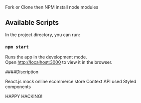Fork or Clone then NPM install node modules

## Available Scripts

In the project directory, you can run:

### `npm start`

Runs the app in the development mode.<br>
Open [http://localhost:3000](http://localhost:3000) to view it in the browser.


####Discription

React.js mock online ecommerce store
Context API used
Styled components

HAPPY HACKING!